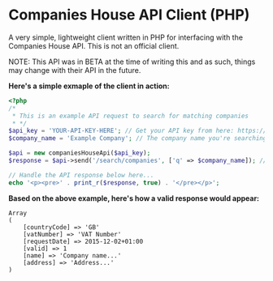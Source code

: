# Companies House API Client (PHP)
A very simple, lightweight client written in PHP for interfacing with the Companies House API. This is not an official client.

NOTE: This API was in BETA at the time of writing this and as such, things may change with their API in the future.

**Here's a simple exmaple of the client in action:**
```PHP
<?php
/*
 * This is an example API request to search for matching companies
 * */
$api_key = 'YOUR-API-KEY-HERE'; // Get your API key from here: https://developer.companieshouse.gov.uk
$company_name = 'Example Company'; // The company name you're searching for

$api = new companiesHouseApi($api_key);
$response = $api->send('/search/companies', ['q' => $company_name]); // Process API request

// Handle the API response below here...
echo '<p><pre>' . print_r($response, true) . '</pre></p>';
```

**Based on the above example, here's how a valid response would appear:**
```
Array
(
    [countryCode] => 'GB'
    [vatNumber] => 'VAT Number'
    [requestDate] => 2015-12-02+01:00
    [valid] => 1
    [name] => 'Company name...'
    [address] => 'Address...'
)
```
